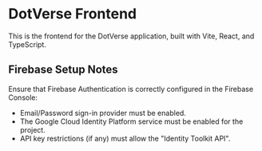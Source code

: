 # DotVerse Frontend

This is the frontend for the DotVerse application, built with Vite, React, and TypeScript.

## Firebase Setup Notes
Ensure that Firebase Authentication is correctly configured in the Firebase Console:
- Email/Password sign-in provider must be enabled.
- The Google Cloud Identity Platform service must be enabled for the project.
- API key restrictions (if any) must allow the "Identity Toolkit API".
